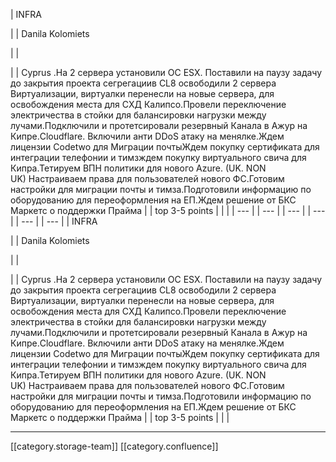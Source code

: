 





| INFRA

 | 
| Danila Kolomiets

 | 
| 

 | 
| Cyprus .На 2 сервера установили ОС ESX. Поставили на паузу задачу до закрытия проекта сегрегациив CL8 освободили 2 сервера Виртуализации, виртуалки перенесли на новые сервера, для освобождения места для СХД Калипсо.Провели переключение электричества в стойки для балансировки нагрузки между лучами.Подключили и протетсировали резервный Канала в Ажур на Кипре.Cloudflare. Включили анти DDoS атаку на менялке.Ждем лицензии Codetwo для Миграции почтыЖдем покупку сертификата для интеграции телефонии и тимзждем покупку виртуального свича для Кипра.Тетируем ВПН политики для нового Аzure. (UK. NON UK) Настраиваем права для пользователей нового ФС.Готовим настройки для миграции почты и тимза.Подготовили информацию по оборудованию для переоформления на ЕП.Ждем решение от БКС Маркетс о поддержки Прайма | 
| top 3-5 points | 
|  | 
|  --- | 
|  --- | 
|  --- | 
|  --- | 
|  --- | 
|  --- | 
| INFRA

 | 
| Danila Kolomiets

 | 
| 

 | 
| Cyprus .На 2 сервера установили ОС ESX. Поставили на паузу задачу до закрытия проекта сегрегациив CL8 освободили 2 сервера Виртуализации, виртуалки перенесли на новые сервера, для освобождения места для СХД Калипсо.Провели переключение электричества в стойки для балансировки нагрузки между лучами.Подключили и протетсировали резервный Канала в Ажур на Кипре.Cloudflare. Включили анти DDoS атаку на менялке.Ждем лицензии Codetwo для Миграции почтыЖдем покупку сертификата для интеграции телефонии и тимзждем покупку виртуального свича для Кипра.Тетируем ВПН политики для нового Аzure. (UK. NON UK) Настраиваем права для пользователей нового ФС.Готовим настройки для миграции почты и тимза.Подготовили информацию по оборудованию для переоформления на ЕП.Ждем решение от БКС Маркетс о поддержки Прайма | 
| top 3-5 points | 
|  | 







*****

[[category.storage-team]] 
[[category.confluence]] 
